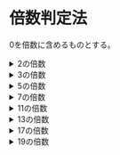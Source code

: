 # 倍数判定法

0を倍数に含めるものとする。

<details><summary>2の倍数</summary>

## 2の倍数

下一桁が2の倍数(0, 2, 4, 6, 8)

### 関連

<details><summary>4の倍数</summary>

#### 4の倍数

下2桁が4の倍数

</details>

<details><summary>8の倍数</summary>

#### 8の倍数

下3桁が8の倍数

</details>

</details>

<details><summary>3の倍数</summary>

## 3の倍数

それぞれの位の数の和が3の倍数

### 関連

<details><summary>9の倍数</summary>

#### 9の倍数

それぞれの位の数の和が9の倍数

</details>

</details>

<details><summary>5の倍数</summary>

## 5の倍数

下一桁が0か5。(0, 5)

### 関連

<details><summary>25の倍数</summary>

## 25の倍数

下2桁が25の倍数(00, 25, 50, 75)

</details>

<details><summary>125の倍数</summary>

## 125の倍数

下3桁が125の倍数(000, 125, 250, 375, 500, 625, 750, 875)

</details>

</details>

<details><summary>7の倍数</summary>

## 7の倍数

- 一の位の2倍と残りの桁との差が7の倍数。
- 3桁区切りで区切ったグループの偶数グループの和と奇数グループの和の差が7の倍数

</details>

<details><summary>11の倍数</summary>

## 11の倍数

- 奇数桁と偶数桁のそれぞれの和の差が11の倍数
- 2桁ずつ区切ったグループの和が11の倍数

</details>

<details><summary>13の倍数</summary>

- 3桁区切りで区切ったグループの偶数グループの和と奇数グループの和の差が13の倍数
- 6桁区切りで区切ったグループの偶数グループの和と奇数グループの和の差が13の倍数

</details>

<details><summary>17の倍数</summary>

- 2桁区切りで2のべき乗(1, 2, 4, 8...)を小さい位からかけ、偶数グループと奇数グループがの和の差が17倍数。

</details>

<details><summary>19の倍数</summary>

- 一の位の2倍と残りの桁との差が19の倍数。
- 各位に2のべき乗(1, 2, 4, 8...)を小さい位からかけて、その和が19の倍数

</details>
